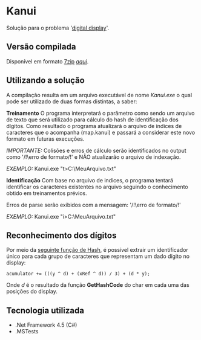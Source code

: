 Kanui
=====

Solução para o problema '[digital display](https://github.com/Kanui/QueroSerKanui/tree/master/testes/digital-display)'.

Versão compilada
------
Disponível em formato [7zip](http://www.7-zip.org/) [*aqui*](https://github.com/felipegtx/Kanui/raw/master/Release.7z).

Utilizando a solução
------
A compilação resulta em um arquivo executável de nome *Kanui.exe* o qual pode ser utilizado de duas formas distintas, a saber:

**Treinamento**
O programa interpretará o parâmetro como sendo um arquivo de texto que será utilizado para cálculo do hash de identificação dos dígitos. Como resultado o programa atualizará o arquivo de indices de caracteres que o acompanha (map.kanui) e passará a considerar este novo formato em futuras execuções.

*IMPORTANTE:* Colisões e erros de cálculo serão identificados no output como '/!\\erro de formato/!\' e NÃO atualizarão o arquivo de indexação.

*EXEMPLO:* Kanui.exe "t>C:\\MeuArquivo.txt"

**Identificação**
Com base no arquivo de indices, o programa tentará identificar os caracteres existentes no arquivo seguindo o conhecimento obtido em treinamentos prévios. 

Erros de parse serão exibidos com a mensagem: '/!\\erro de formato/!\'

*EXEMPLO:* Kanui.exe "i>C:\\MeuArquivo.txt"

Reconhecimento dos dígitos
------

Por meio da [seguinte função de Hash](https://github.com/felipegtx/Kanui/blob/master/Projeto/Kanui/Parsers/DataParserResult.cs#L186), é possível extrair um identificador único para cada grupo de caracteres que representam um dado dígito no display:

`acumulator += (((y ^ d) + (xRef ^ d)) / 3) + (d * y);`

Onde *d* é o resultado da função **GetHashCode** do char em cada uma das posições do display.

Tecnologia utilizada
------

* .Net Framework 4.5 (C#)
* .MSTests




